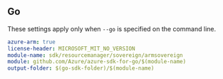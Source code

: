 ## Go

These settings apply only when `--go` is specified on the command line.

```yaml $(go) && $(track2)
azure-arm: true
license-header: MICROSOFT_MIT_NO_VERSION
module-name: sdk/resourcemanager/sovereign/armsovereign
module: github.com/Azure/azure-sdk-for-go/$(module-name)
output-folder: $(go-sdk-folder)/$(module-name)
```
